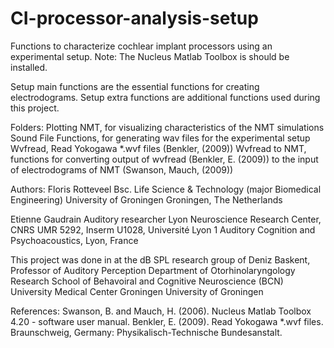 # CI-processor-analysis-setup
Functions to characterize cochlear implant processors using an experimental setup.
Note: The Nucleus Matlab Toolbox is should be installed.

Setup main functions are the essential functions for creating electrodograms.
Setup extra functions are additional functions used during this project.

Folders:
  Plotting NMT, for visualizing characteristics of the NMT simulations
  Sound File Functions, for generating wav files for the experimental setup
  Wvfread, Read Yokogawa *.wvf files (Benkler, (2009)) 
  Wvfread to NMT, functions for converting output of wvfread (Benkler, E. (2009)) to the input of electrodograms of NMT (Swanson, Mauch, (2009))

Authors:
Floris Rotteveel
Bsc. Life Science & Technology (major Biomedical Engineering)
University of Groningen
Groningen, The Netherlands

Etienne Gaudrain
Auditory researcher
Lyon Neuroscience Research Center, CNRS UMR 5292, Inserm U1028, Université Lyon 1
Auditory Cognition and Psychoacoustics,
Lyon, France

This project was done in at the dB SPL research group of Deniz Baskent, Professor of Auditory Perception
Department of Otorhinolaryngology
Research School of Behavoiral and Cognitive Neuroscience (BCN)
University Medical Center Groningen
University of Groningen


References:
Swanson, B. and Mauch, H. (2006). Nucleus Matlab Toolbox 4.20 - software user manual.
Benkler, E. (2009). Read Yokogawa *.wvf files. Braunschweig, Germany: Physikalisch-Technische Bundesanstalt.
